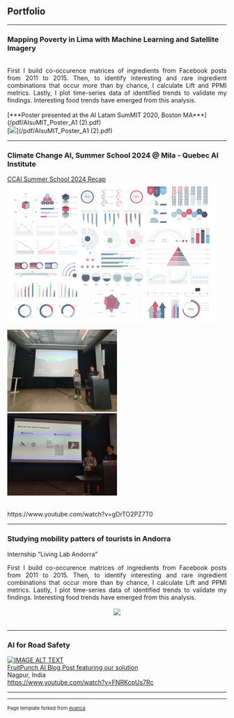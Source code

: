 ## Portfolio

---

### Mapping Poverty in Lima with Machine Learning and Satellite Imagery 

<br>
<div style="text-align: justify">First I build co-occurence matrices of ingredients from Facebook posts from 2011 to 2015. Then, to identify interesting and rare ingredient combinations that occur more than by chance, I calculate Lift and PPMI metrics. Lastly, I plot time-series data of identified trends to validate my findings. Interesting food trends have emerged from this analysis.</div>
<br>
[***Poster presented at the AI Latam SumMIT 2020, Boston MA***](/pdf/AIsuMIT_Poster_A1 (2).pdf)
<br>
[<img src="images/AIsuMIT_Poster_image.jpg?raw=true" height="300"/>](/pdf/AIsuMIT_Poster_A1 (2).pdf)

---

### Climate Change AI, Summer School 2024 @ Mila - Quebec AI Institute

[CCAI Summer School 2024 Recap](https://www.climatechange.ai/blog/2024-12-04-summer-school-24-in-person)
<img src="images/dummy_thumbnail.jpg?raw=true"/>
<br>
<p float="left">
  <img src="images/ccai_1.jpeg" width="50%" />
  <img src="images/ccai_2.jpeg" width="50%" /> 
</p>
<br>
https://www.youtube.com/watch?v=gDrTO2PZ7T0

---

### Studying mobility patters of tourists in Andorra 
Internship “Living Lab Andorra”
<br>
<div style="text-align: justify">First I build co-occurence matrices of ingredients from Facebook posts from 2011 to 2015. Then, to identify interesting and rare ingredient combinations that occur more than by chance, I calculate Lift and PPMI metrics. Lastly, I plot time-series data of identified trends to validate my findings. Interesting food trends have emerged from this analysis.</div>
<br>
<center><img src="images/fb-food-trends.png"></center>
<br>

---

### AI for Road Safety 

[![IMAGE ALT TEXT](https://img.youtube.com/vi/FD9A25ZLFUQ/0.jpg)](https://youtu.be/FD9A25ZLFUQ?t=2237 "Final Presentation AI for Road Safety")
<br>
[FruitPunch AI Blog Post featuring our solution](https://www.fruitpunch.ai/blog/ai-and-visualisations-a-data-driven-all-rounded-approach-for-road-safety)
<br>
Nagpur, India
<br>
https://www.youtube.com/watch?v=FNRKcpUs7Rc

---




---
<p style="font-size:11px">Page template forked from <a href="https://github.com/evanca/quick-portfolio">evanca</a></p>
<!-- Remove above link if you don't want to attibute -->
